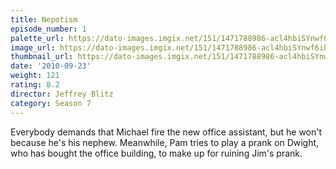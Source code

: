 ```yaml
---
title: Nepotism
episode_number: 1
palette_url: https://dato-images.imgix.net/151/1471788986-acl4hbiSYnwf6ihnMgAh0bGYOEb.jpg?ixlib=rb-1.1.0&ch=DPR%2CWidth&auto=enhance&palette=json
image_url: https://dato-images.imgix.net/151/1471788986-acl4hbiSYnwf6ihnMgAh0bGYOEb.jpg?ixlib=rb-1.1.0&ch=DPR%2CWidth&auto=compress%2Cformat&w=500
thumbnail_url: https://dato-images.imgix.net/151/1471788986-acl4hbiSYnwf6ihnMgAh0bGYOEb.jpg?ixlib=rb-1.1.0&ch=DPR%2CWidth&auto=enhance&w=500&h=280&fit=crop&fm=jpg
date: '2010-09-23'
weight: 121
rating: 8.2
director: Jeffrey Blitz
category: Season 7
---
```


Everybody demands that Michael fire the new office assistant, but he won't because he's his nephew. Meanwhile, Pam tries to play a prank on Dwight, who has bought the office building, to make up for ruining Jim's prank.